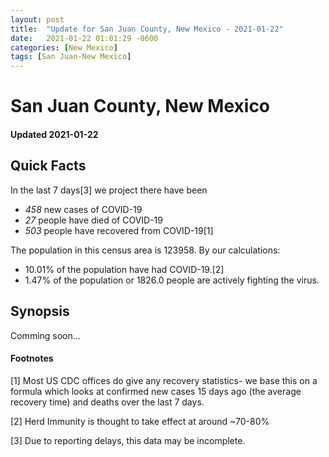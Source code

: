 ```yaml
---
layout: post
title:  "Update for San Juan County, New Mexico - 2021-01-22"
date:   2021-01-22 01:01:29 -0600
categories: [New Mexico]
tags: [San Juan-New Mexico]
---
```


# San Juan County, New Mexico
#### Updated 2021-01-22

## Quick Facts

In the last 7 days[3] we project there have been
- *458* new cases of COVID-19
- *27* people have died of COVID-19
- *503* people have recovered from COVID-19[1]

The population in this census area is 123958. By our calculations:
- 10.01% of the population have had COVID-19.[2]
- 1.47% of the population or 1826.0 people are actively fighting the virus.

## Synopsis

Comming soon...


#### Footnotes

[1] Most US CDC offices do give any recovery statistics- we base this on a formula which looks at confirmed new cases
15 days ago (the average recovery time) and deaths over the last 7 days.

[2] Herd Immunity is thought to take effect at around ~70-80%

[3] Due to reporting delays, this data may be incomplete.
 
    